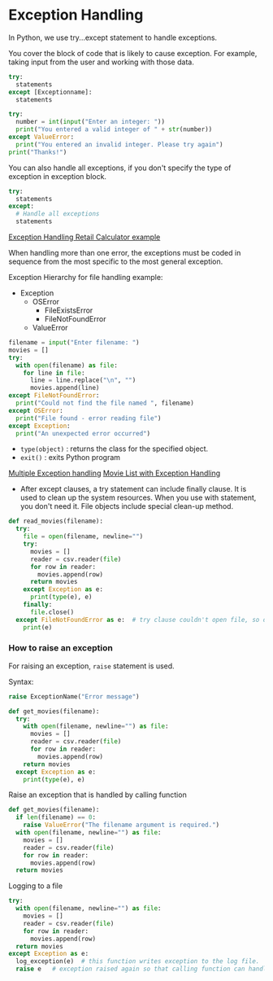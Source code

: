 # Exception Handling

In Python, we use try...except statement to handle exceptions.

You cover the block of code that is likely to cause exception. For example, taking input from the user and working with those data.

```python
try:
  statements
except [Exceptionname]:
  statements
```

```python
try:
  number = int(input("Enter an integer: "))
  print("You entered a valid integer of " + str(number))
except ValueError:
  print("You entered an invalid integer. Please try again")
print("Thanks!")
```

You can also handle all exceptions, if you don't specify the type of exception in exception block.

```python
try:
  statements
except:
  # Handle all exceptions
  statements
```

[Exception Handling Retail Calculator example](../examples/retail_calculator.py)

When handling more than one error, the exceptions must be coded in sequence from the most specific to the most general exception.

Exception Hierarchy for file handling example:

- Exception
  - OSError
    - FileExistsError
    - FileNotFoundError
  - ValueError

```python
filename = input("Enter filename: ")
movies = []
try:
  with open(filename) as file:
    for line in file:
      line = line.replace("\n", "")
      movies.append(line)
except FileNotFoundError:
  print("Could not find the file named ", filename)
except OSError:
  print("File found - error reading file")
except Exception:
  print("An unexpected error occurred")
```

- `type(object)` : returns the class for the specified object.
- `exit()` : exits Python program

[Multiple Exception handling](../examples/multiple_exceptions.py)
[Movie List with Exception Handling](../examples/exception_handling_movie_list.py)

- After except clauses, a try statement can include finally clause. It is used to clean up the system resources. When you use with statement, you don't need it. File objects include special clean-up method.

```python
def read_movies(filename):
  try:
    file = open(filename, newline="")
    try:
      movies = []
      reader = csv.reader(file)
      for row in reader:
        movies.append(row)
      return movies
    except Exception as e:
      print(type(e), e)
    finally:
      file.close()
  except FileNotFoundError as e:  # try clause couldn't open file, so don't need to close file.
    print(e)
```

### How to raise an exception

For raising an exception, `raise` statement is used.

Syntax:

```python
raise ExceptionName("Error message")
```

```python
def get_movies(filename):
  try:
    with open(filename, newline="") as file:
      movies = []
      reader = csv.reader(file)
      for row in reader:
        movies.append(row)
    return movies
  except Exception as e:
    print(type(e), e)
```

Raise an exception that is handled by calling function

```python
def get_movies(filename):
  if len(filename) == 0:
    raise ValueError("The filename argument is required.")
  with open(filename, newline="") as file:
    movies = []
    reader = csv.reader(file)
    for row in reader:
      movies.append(row)
  return movies
```

Logging to a file

```python
try:
  with open(filename, newline="") as file:
    movies = []
    reader = csv.reader(file)
    for row in reader:
      movies.append(row)
  return movies
except Exception as e:
  log_exception(e)  # this function writes exception to the log file.
  raise e   # exception raised again so that calling function can handle it.
```
